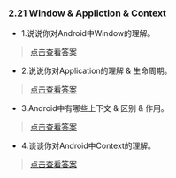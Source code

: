 ### 2.21 Window & Appliction & Context

- 1.说说你对Android中Window的理解。

> [点击查看答案](https://www.cnblogs.com/waleyx/p/3649411.html)

- 2.说说你对Application的理解 & 生命周期。

> [点击查看答案](https://www.cnblogs.com/wugu-ren/p/6125024.html)

- 3.Android中有哪些上下文 & 区别 & 作用。

> [点击查看答案](https://www.cnblogs.com/chenxibobo/p/6136693.html)

- 4.谈谈你对Android中Context的理解。

> [点击查看答案](https://www.jianshu.com/p/94e0f9ab3f1d)